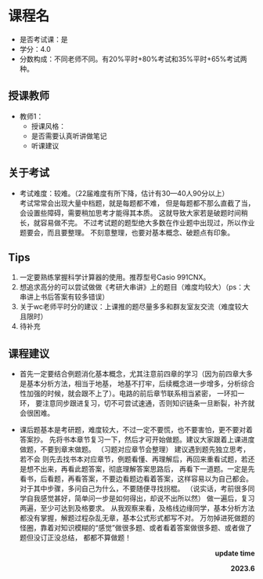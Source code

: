 # 课程名
- 是否考试课：是
- 学分：4.0
- 分数构成：不同老师不同。有20%平时+80%考试和35%平时+65%考试两种。

## 授课教师
- 教师1：
  - 授课风格：
  - 是否需要认真听讲做笔记
  - 听课建议

## 关于考试
- 考试难度：较难。（22届难度有所下降，估计有30—40人90分以上）<br>
考试常常会出现大量中档题，就是每题都不难，
但是每题都不那么直截了当，会设置些障碍，需要稍加思考才能得其本质。
这就导致大家若是破题时间稍长，就容易做不完。
不过考试题的题型绝大多数在作业题中出现过，所以作业题要会，而且要整理。
不刻意整理，也要对基本概念、破题点有印象。
## Tips
1. 一定要熟练掌握科学计算器的使用。推荐型号Casio 991CNX。
2. 想追求高分的可以尝试做做《考研大串讲》上的题目（难度均较大）（ps：大串讲上书后答案有较多错误）
3. 关于wc老师平时分的建议：上课推的题尽量多多和群友室友交流（难度较大且限时）
4. 待补充
## 课程建议
- 首先一定要结合例题消化基本概念，尤其注意前四章的学习（因为前四章大多是基本分析方法，相当于地基，
地基不打牢，后续概念进一步增多，分析综合性加强的时候，就会跟不上了）。电路的前后章节联系相当紧密，
一环扣一环，
要注意同步跟进复习，切不可尝试速通，否则知识链条一旦断裂，补齐就会很困难。

- 课后题基本是考研题，难度较大，不过一定不要慌，也不要害怕，更不要对着答案抄。
先将书本章节复习一下，然后才可开始做题。建议大家跟着上课进度做题，不要到章末做题。
（习题对应章节会整理）
建议遇到题先独立思考，若不会
则先去找书本对应章节，例题看懂、再理解后，再回来重看试题，若还是想不出来，再看此题答案，彻底理解答案思路后，
再看下一道题。一定是先看书，后看题，再看答案，不要边看题边看着答案，这样容易以为自己都会。
对于其中步骤，多问自己为什么，不要随便寻找拐棍。
（说实话，考前很多同学自我感觉甚好，简单问一步是如何得出，却说不出所以然）
做一遍后，复习两遍，至少可达到及格要求。
从我观察来看，及格线边缘同学，基本分析方法都没有掌握，解题过程杂乱无章，基本公式形式都写不对。
万勿掉进死做题的怪圈，靠着对知识模糊的“感觉”做很多题、或者看着答案做很多题、或者做了题但没订正没总结，
都都不算做题！

<p align="right"><strong>update time</strong></p>
<p align="right"><strong>2023.6</strong></p>

